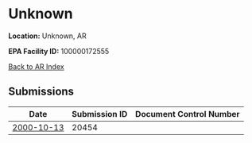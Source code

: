 # Unknown

**Location:** Unknown, AR

**EPA Facility ID:** 100000172555

[Back to AR Index](../../index.md)

## Submissions

| Date | Submission ID | Document Control Number |
|------|--------------|-------------------------|
| [2000-10-13](submissions/20454.md) | 20454 |  |
